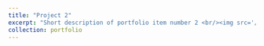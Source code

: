 ```yaml
---
title: "Project 2"
excerpt: "Short description of portfolio item number 2 <br/><img src='/images/500x300.png'>"
collection: portfolio
---
```

